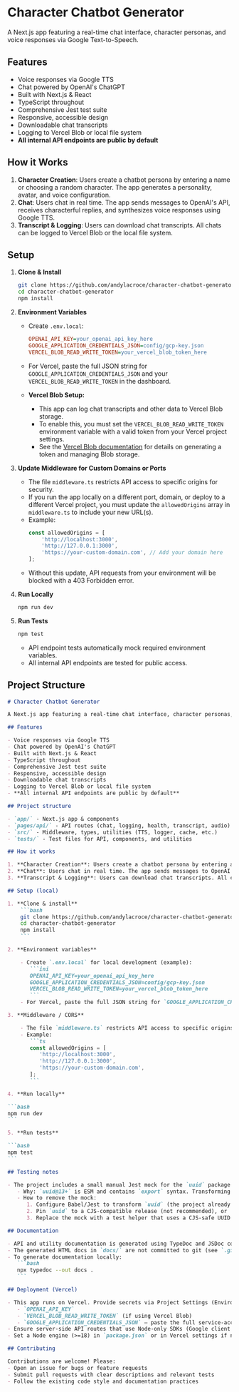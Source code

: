 # Character Chatbot Generator

A Next.js app featuring a real-time chat interface, character personas, and voice responses via Google Text-to-Speech.

## Features

- Voice responses via Google TTS
- Chat powered by OpenAI's ChatGPT
- Built with Next.js & React
- TypeScript throughout
- Comprehensive Jest test suite
- Responsive, accessible design
- Downloadable chat transcripts
- Logging to Vercel Blob or local file system
- **All internal API endpoints are public by default**

## How it Works

1. **Character Creation**: Users create a chatbot persona by entering a name or choosing a random character. The app generates a personality, avatar, and voice configuration.
2. **Chat**: Users chat in real time. The app sends messages to OpenAI's API, receives characterful replies, and synthesizes voice responses using Google TTS.
3. **Transcript & Logging**: Users can download chat transcripts. All chats can be logged to Vercel Blob or the local file system.

## Setup

1. **Clone & Install**
   ```bash
   git clone https://github.com/andylacroce/character-chatbot-generator.git
   cd character-chatbot-generator
   npm install
   ```
2. **Environment Variables**

   - Create `.env.local`:
     ```ini
     OPENAI_API_KEY=your_openai_api_key_here
     GOOGLE_APPLICATION_CREDENTIALS_JSON=config/gcp-key.json
     VERCEL_BLOB_READ_WRITE_TOKEN=your_vercel_blob_token_here
     ```
   - For Vercel, paste the full JSON string for `GOOGLE_APPLICATION_CREDENTIALS_JSON` and your `VERCEL_BLOB_READ_WRITE_TOKEN` in the dashboard.

   - **Vercel Blob Setup:**
     - This app can log chat transcripts and other data to Vercel Blob storage.
     - To enable this, you must set the `VERCEL_BLOB_READ_WRITE_TOKEN` environment variable with a valid token from your Vercel project settings.
     - See the [Vercel Blob documentation](https://vercel.com/docs/storage/vercel-blob/quickstart) for details on generating a token and managing Blob storage.

3. **Update Middleware for Custom Domains or Ports**

   - The file `middleware.ts` restricts API access to specific origins for security.
   - If you run the app locally on a different port, domain, or deploy to a different Vercel project, you must update the `allowedOrigins` array in `middleware.ts` to include your new URL(s).
   - Example:
     ```ts
     const allowedOrigins = [
         'http://localhost:3000',
         'http://127.0.0.1:3000',
         'https://your-custom-domain.com', // Add your domain here
     ];
     ```
   - Without this update, API requests from your environment will be blocked with a 403 Forbidden error.

4. **Run Locally**

   ```bash
   npm run dev
   ```
   
5. **Run Tests**
   ```bash
   npm test
   ```
   - API endpoint tests automatically mock required environment variables.
   - All internal API endpoints are tested for public access.

## Project Structure
````markdown
# Character Chatbot Generator

A Next.js app featuring a real-time chat interface, character personas, and voice responses via Google Text-to-Speech.

## Features

- Voice responses via Google TTS
- Chat powered by OpenAI's ChatGPT
- Built with Next.js & React
- TypeScript throughout
- Comprehensive Jest test suite
- Responsive, accessible design
- Downloadable chat transcripts
- Logging to Vercel Blob or local file system
- **All internal API endpoints are public by default**

## Project structure

- `app/` - Next.js app & components
- `pages/api/` - API routes (chat, logging, health, transcript, audio)
- `src/` - Middleware, types, utilities (TTS, logger, cache, etc.)
- `tests/` - Test files for API, components, and utilities

## How it works

1. **Character Creation**: Users create a chatbot persona by entering a name or choosing a random character. The app generates a personality, avatar, and voice configuration.
2. **Chat**: Users chat in real time. The app sends messages to OpenAI's API, receives characterful replies, and synthesizes voice responses using Google TTS.
3. **Transcript & Logging**: Users can download chat transcripts. All chats can be logged to Vercel Blob or the local file system.

## Setup (local)

1. **Clone & install**
    ```bash
    git clone https://github.com/andylacroce/character-chatbot-generator.git
    cd character-chatbot-generator
    npm install
    ```

2. **Environment variables**

    - Create `.env.local` for local development (example):
       ```ini
       OPENAI_API_KEY=your_openai_api_key_here
       GOOGLE_APPLICATION_CREDENTIALS_JSON=config/gcp-key.json
       VERCEL_BLOB_READ_WRITE_TOKEN=your_vercel_blob_token_here
       ```
    - For Vercel, paste the full JSON string for `GOOGLE_APPLICATION_CREDENTIALS_JSON` and your `VERCEL_BLOB_READ_WRITE_TOKEN` in the Project Settings (see "Deployment" notes below).

3. **Middleware / CORS**

    - The file `middleware.ts` restricts API access to specific origins for security. If you run the app locally on a different port/domain or deploy to another Vercel project, update the `allowedOrigins` array in `middleware.ts`.
    - Example:
       ```ts
       const allowedOrigins = [
          'http://localhost:3000',
          'http://127.0.0.1:3000',
          'https://your-custom-domain.com',
       ];
       ```

4. **Run locally**

```bash
npm run dev
```

5. **Run tests**

```bash
npm test
```

## Testing notes

- The project includes a small manual Jest mock for the `uuid` package at `__mocks__/uuid.js`.
   - Why: `uuid@13+` is ESM and contains `export` syntax. Transforming ESM node_modules can complicate Jest/Babel config. The mock is a small CommonJS-compatible shim used only for tests to keep them deterministic.
   - How to remove the mock:
      1. Configure Babel/Jest to transform `uuid` (the project already whitelists `uuid` in `transformIgnorePatterns`, but you may need to tweak Babel), or
      2. Pin `uuid` to a CJS-compatible release (not recommended), or
      3. Replace the mock with a test helper that uses a CJS-safe UUID generator.

## Documentation

- API and utility documentation is generated using TypeDoc and JSDoc comments.
- The generated HTML docs in `docs/` are not committed to git (see `.gitignore`).
- To generate documentation locally:
   ```bash
   npx typedoc --out docs .
   ```

## Deployment (Vercel)

- This app runs on Vercel. Provide secrets via Project Settings (Environment Variables):
   - `OPENAI_API_KEY`
   - `VERCEL_BLOB_READ_WRITE_TOKEN` (if using Vercel Blob)
   - `GOOGLE_APPLICATION_CREDENTIALS_JSON` — paste the full service-account JSON as a secret (do not commit `config/gcp-key.json`)
- Ensure server-side API routes that use Node-only SDKs (Google client libraries) are not configured as Edge functions (use the default Node runtime).
- Set a Node engine (>=18) in `package.json` or in Vercel settings if needed.

## Contributing

Contributions are welcome! Please:
- Open an issue for bugs or feature requests
- Submit pull requests with clear descriptions and relevant tests
- Follow the existing code style and documentation practices

````
